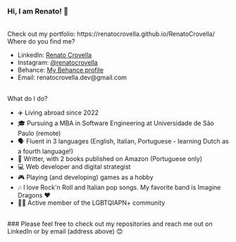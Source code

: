 ### Hi, I am Renato! 👋
<br>
Check out my portfolio: https://renatocrovella.github.io/RenatoCrovella/
<br>
Where do you find me?
<ul>
  <li>LinkedIn: <a href="https://www.linkedin.com/in/renatocrovella/">Renato Crovella</a></li>
  <li>Instagram: <a href="https://www.instagram.com/renatocrovella/">@renatocrovella</a></li>
  <li>Behance: <a href="https://www.behance.net/renatoleiva">My Behance profile</a></li>
  <li>Email: renatocrovella.dev@gmail.com</li>
</ul>
<br>
What do I do?
<ul> 
<li>✈️ Living abroad since 2022</li>
<li>🎓 Pursuing a MBA in Software Engineering at Universidade de São Paulo (remote)</li>
<li>🗣️ Fluent in 3 languages (English, Italian, Portuguese - learning Dutch as a fourth language!)</li>
<li>📝 Writter, with 2 books published on Amazon (Portuguese only)</li>
<li>💻 Web developer and digital strategist</li>
<li>🎮 Playing (and developing) games as a hobby</li>
<li>🎶 I love Rock'n Roll and Italian pop songs. My favorite band is Imagine Dragons ❤️</li>
<li>🏳️‍🌈 Active member of the LGBTQIAPN+ community</li>
</ul>
<br>
### Please feel free to check out my repositories and reach me out on LinkedIn or by email (address above) 😊
